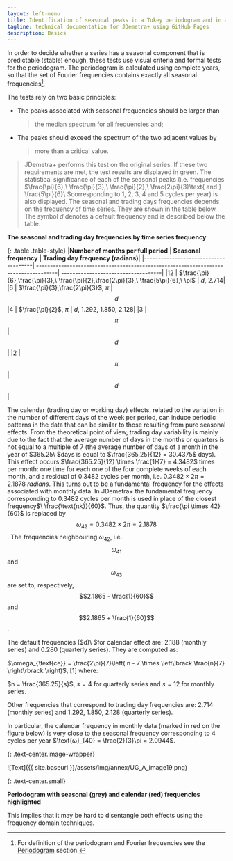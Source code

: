```yaml
---
layout: left-menu
title: Identification of seasonal peaks in a Tukey periodogram and in an autoregressive spectrum
tagline: technical documentation for JDemetra+ using GitHub Pages
description: Basics
---
```


In order to decide whether a series has a seasonal component that is
predictable (stable) enough, these tests use visual criteria and formal
tests for the periodogram. The periodogram is calculated using complete
years, so that the set of Fourier frequencies contains exactly all
seasonal frequencies[^85].

The tests rely on two basic principles:

-   The peaks associated with seasonal frequencies should be larger than
    > the median spectrum for all frequencies and;

-   The peaks should exceed the spectrum of the two adjacent values by
    > more than a critical value.

> JDemetra+ performs this test on the original series. If these two
> requirements are met, the test results are displayed in green. The
> statistical significance of each of the seasonal peaks (i.e.
> frequencies
> $\frac{\pi}{6},\ \frac{\pi}{3},\ \frac{\pi}{2},\ \frac{2\pi}{3}\text{ and } \frac{5\pi}{6}\ $corresponding
> to 1, 2, 3, 4 and 5 cycles per year) is also displayed. The seasonal
> and trading days frequencies depends on the frequency of time series.
> They are shown in the table below. The symbol $d$ denotes a default
> frequency and is described below the table.

**The seasonal and trading day frequencies by time series
frequency**

{: .table .table-style}
  |**Number of months per full period**  | **Seasonal frequency**                                                               | **Trading day frequency (radians)**|
  |--------------------------------------| -------------------------------------------------------------------------------------| ------------------------------------|
  |12                                    | $\frac{\pi}{6},\frac{\pi}{3},\ \frac{\pi}{2},\frac{2\pi}{3},\ \frac{5\pi}{6},\ \pi$  | $d$, 2.714|
  |6                                     | $\frac{\pi}{3},\frac{2\pi}{3}$, $\pi$                                                | $$d$$
  |4                                     | $\frac{\pi}{2}$, $\pi$                                                               | $d$, 1.292, 1.850, 2.128|
  |3                                     | $$\pi$$                                                                              | $$d$$|
  |2                                     | $$\pi$$                                                                              | $$d$$|

The calendar (trading day or working day) effects, related to the
variation in the number of different days of the week per period, can
induce periodic patterns in the data that can be similar to those
resulting from pure seasonal effects. From the theoretical point of
view, trading day variability is mainly due to the fact that the average
number of days in the months or quarters is not equal to a multiple of
$7$ (the average number of days of a month in the year of $365.25\ $days
is equal to $\frac{365.25}{12} = 30.4375$ days). This effect occurs
$\frac{365.25}{12} \times \frac{1}{7} = 4.3482$ times per month: one
time for each one of the four complete weeks of each month, and a
residual of $0.3482$ cycles per month, i.e.
$0.3482 \times 2\pi = 2.1878\ radians$. This turns out to be a
fundamental frequency for the effects associated with monthly data. In
JDemetra+ the fundamental frequency corresponding to $0.3482$ cycles per
month is used in place of the closest frequency$\ \frac{\text{πk}}{60}$.
Thus, the quantity $\frac{\pi \times 42}{60}$ is replaced
by $$\omega_{42} = 0.3482 \times 2\pi = 2.1878$$. The frequencies
neighbouring $\omega_{42}$, i.e. $$\omega_{41}$$ and $$\omega_{43}$$ are set
to, respectively, $$2.1865 - \frac{1}{60}$$ and $$2.1865 + \frac{1}{60}$$.

The default frequencies ($d)\ $for calendar effect are: 2.188 (monthly
series) and 0.280 (quarterly series). They are computed as:

 $\omega_{\text{ce}} = \frac{2\pi}{7}\left( n - 7 \times \left\lbrack \frac{n}{7} \right\rbrack \right)$,   \[1\] <!---\[7.158\]      -->
where:
 
$n = \frac{365.25}{s}$, $s = 4$ for quarterly series and $s = 12$ for
monthly series.

Other frequencies that correspond to trading day frequencies are: 2.714
(monthly series) and 1.292, 1.850, 2.128 (quarterly series).

In particular, the calendar frequency in monthly data (marked in red on the figure below) is very close to the seasonal frequency corresponding to 4
cycles per year $\text{ω}_{40} = \frac{2}{3}\pi = 2.0944$.


{: .text-center.image-wrapper}

![Text]({{ site.baseurl }}/assets/img/annex/UG_A_image19.png)

{: .text-center.small}

**Periodogram with seasonal (grey) and calendar (red)
frequencies highlighted**

This implies that it may be hard to disentangle both effects using the
frequency domain techniques.


[^85]: For definition of the periodogram and Fourier frequencies see the [Periodogram](../theory/spectral_periodogram.html) section.